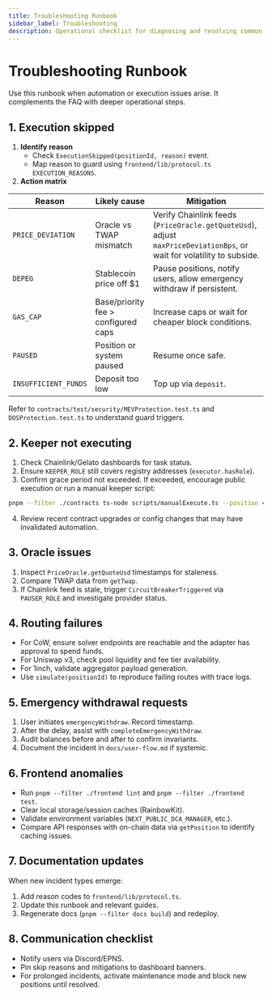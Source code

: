 ```yaml
---
title: Troubleshooting Runbook
sidebar_label: Troubleshooting
description: Operational checklist for diagnosing and resolving common DCA Crypto incidents.
---
```


# Troubleshooting Runbook

Use this runbook when automation or execution issues arise. It complements the FAQ with deeper operational steps.

## 1. Execution skipped

1. **Identify reason**  
   - Check `ExecutionSkipped(positionId, reason)` event.  
   - Map reason to guard using `frontend/lib/protocol.ts` `EXECUTION_REASONS`.
2. **Action matrix**

| Reason | Likely cause | Mitigation |
| --- | --- | --- |
| `PRICE_DEVIATION` | Oracle vs TWAP mismatch | Verify Chainlink feeds (`PriceOracle.getQuoteUsd`), adjust `maxPriceDeviationBps`, or wait for volatility to subside. |
| `DEPEG` | Stablecoin price off $1 | Pause positions, notify users, allow emergency withdraw if persistent. |
| `GAS_CAP` | Base/priority fee > configured caps | Increase caps or wait for cheaper block conditions. |
| `PAUSED` | Position or system paused | Resume once safe. |
| `INSUFFICIENT_FUNDS` | Deposit too low | Top up via `deposit`. |

Refer to `contracts/test/security/MEVProtection.test.ts` and `DOSProtection.test.ts` to understand guard triggers.

## 2. Keeper not executing

1. Check Chainlink/Gelato dashboards for task status.  
2. Ensure `KEEPER_ROLE` still covers registry addresses (`executor.hasRole`).  
3. Confirm grace period not exceeded. If exceeded, encourage public execution or run a manual keeper script:

```bash
pnpm --filter ./contracts ts-node scripts/manualExecute.ts --position 42
```

4. Review recent contract upgrades or config changes that may have invalidated automation.

## 3. Oracle issues

1. Inspect `PriceOracle.getQuoteUsd` timestamps for staleness.  
2. Compare TWAP data from `getTwap`.  
3. If Chainlink feed is stale, trigger `CircuitBreakerTriggered` via `PAUSER_ROLE` and investigate provider status.

## 4. Routing failures

- For CoW, ensure solver endpoints are reachable and the adapter has approval to spend funds.  
- For Uniswap v3, check pool liquidity and fee tier availability.  
- For 1inch, validate aggregator payload generation.  
- Use `simulate(positionId)` to reproduce failing routes with trace logs.

## 5. Emergency withdrawal requests

1. User initiates `emergencyWithdraw`. Record timestamp.  
2. After the delay, assist with `completeEmergencyWithdraw`.  
3. Audit balances before and after to confirm invariants.  
4. Document the incident in `docs/user-flow.md` if systemic.

## 6. Frontend anomalies

- Run `pnpm --filter ./frontend lint` and `pnpm --filter ./frontend test`.  
- Clear local storage/session caches (RainbowKit).  
- Validate environment variables (`NEXT_PUBLIC_DCA_MANAGER`, etc.).  
- Compare API responses with on-chain data via `getPosition` to identify caching issues.

## 7. Documentation updates

When new incident types emerge:

1. Add reason codes to `frontend/lib/protocol.ts`.  
2. Update this runbook and relevant guides.  
3. Regenerate docs (`pnpm --filter docs build`) and redeploy.

## 8. Communication checklist

- Notify users via Discord/EPNS.  
- Pin skip reasons and mitigations to dashboard banners.  
- For prolonged incidents, activate maintenance mode and block new positions until resolved.
